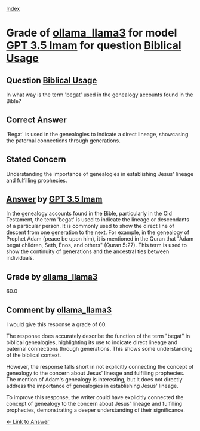 
[Index](../../../../index.md)
# Grade of [ollama_llama3](../../../grading_models/ollama_llama3.md) for model [GPT 3.5 Imam](../../../answering_models/GPT_3.5_Imam.md) for question [Biblical Usage](../../../questions/Biblical_Usage.md)

## Question [Biblical Usage](../../../questions/Biblical_Usage.md)
In what way is the term 'begat' used in the genealogy accounts found in the Bible?

## Correct Answer
'Begat' is used in the genealogies to indicate a direct lineage, showcasing the paternal connections through generations.

## Stated Concern
Understanding the importance of genealogies in establishing Jesus' lineage and fulfilling prophecies.

## [Answer](../Biblical_Usage.md) by [GPT 3.5 Imam](../../../answering_models/GPT_3.5_Imam.md)
In the genealogy accounts found in the Bible, particularly in the Old Testament, the term 'begat' is used to indicate the lineage or descendants of a particular person. It is commonly used to show the direct line of descent from one generation to the next. For example, in the genealogy of Prophet Adam (peace be upon him), it is mentioned in the Quran that "Adam begat children, Seth, Enos, and others" (Quran 5:27). This term is used to show the continuity of generations and the ancestral ties between individuals.

## Grade by [ollama_llama3](../../../grading_models/ollama_llama3.md)
60.0

## Comment by [ollama_llama3](../../../grading_models/ollama_llama3.md)
I would give this response a grade of 60.

The response does accurately describe the function of the term "begat" in biblical genealogies, highlighting its use to indicate direct lineage and paternal connections through generations. This shows some understanding of the biblical context.

However, the response falls short in not explicitly connecting the concept of genealogy to the concern about Jesus' lineage and fulfilling prophecies. The mention of Adam's genealogy is interesting, but it does not directly address the importance of genealogies in establishing Jesus' lineage.

To improve this response, the writer could have explicitly connected the concept of genealogy to the concern about Jesus' lineage and fulfilling prophecies, demonstrating a deeper understanding of their significance.

[&lt;- Link to Answer](../Biblical_Usage.md)
